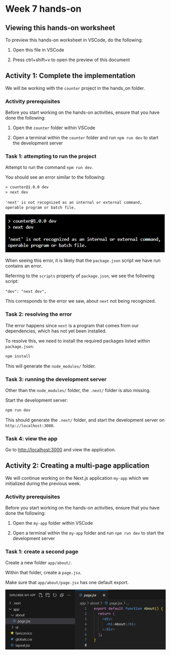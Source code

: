 # Week 7 hands-on

## Viewing this hands-on worksheet

To preview this hands-on worksheet in VSCode, do the following:

1. Open this file in VSCode

2. Press ctrl+shift+v to open the preview of this document

## Activity 1: Complete the implementation

We will be working with the `counter` project in the hands_on folder.

### Activity prerequisites

Before you start working on the hands-on activities, ensure that you have done the following:

1. Open the `counter` folder within VSCode

2. Open a terminal within the `counter` folder and run `npm run dev` to start the development server

### Task 1: attempting to run the project

Attempt to run the command `npm run dev`.

You should see an error similar to the following:

```
> counter@1.0.0 dev
> next dev

'next' is not recognized as an internal or external command,
operable program or batch file.
```

![npm run dev error](./hands_on_ss/npm_run_dev_error.png)

When seeing this error, it is likely that the `package.json` script we have run contains an error.

Referring to the `scripts` property of `package.json`, we see the following script:

`"dev": "next dev",`

This corresponds to the error we saw, about `next` not being recognized.

### Task 2: resolving the error

The error happens since `next` is a program that comes from our dependencies, which has not yet been installed.

To resolve this, we need to install the required packages listed within `package.json`:

```bash
npm install
```

This will generate the `node_modules/` folder.

### Task 3: running the development server

Other than the `node_modules/` folder, the `.next/` folder is also missing.

Start the development server:

```bash
npm run dev
```

This should generate the `.next/` folder, and start the development server on `http://localhost:3000`.

### Task 4: view the app

Go to [http://localhost:3000](http://localhost:3000) and view the application.

## Activity 2: Creating a multi-page application

We will continue working on the Next.js application `my-app` which we initialized during the previous week.

### Activity prerequisites

Before you start working on the hands-on activities, ensure that you have done the following:

1. Open the `my-app` folder within VSCode

2. Open a terminal within the `my-app` folder and run `npm run dev` to start the development server

### Task 1: create a second page

Create a new folder `app/about/`.

Within that folder, create a `page.jsx`.

Make sure that `app/about/page.jsx` has one default export.

![project structure](./hands_on_ss/about.png)
